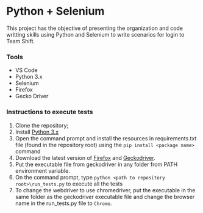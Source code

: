 # Python + Selenium

This project has the objective of presenting the organization and code writting skills using Python and Selenium to write scenarios for login to Team Shift.

### Tools
  - VS Code
  - Python 3.x
  - Selenium
  - Firefox
  - Gecko Driver

### Instructions to execute tests
1. Clone the repository;
2. Install [Python 3.x](https://www.python.org/downloads/)
3. Open the command prompt and install the resources in requirements.txt file (found in the repository root) using the `pip install <package name>` command
4. Download the latest version of [Firefox](https://www.mozilla.org/pt-BR/firefox/new/) and [Geckodriver](https://github.com/mozilla/geckodriver/releases).
5. Put the executable file from geckodriver in any folder from PATH environment variable.
6. On the command prompt, type `python <path to repository root>\run_tests.py` to execute all the tests
7. To change the webdriver to use chromedriver, put the executable in the same folder as the geckodriver executable file and change the browser name in the run_tests.py file to `Chrome`.